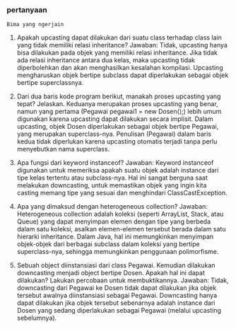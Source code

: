 ### pertanyaan

    Bima yang ngerjain

1. Apakah upcasting dapat dilakukan dari suatu class terhadap class lain yang tidak memiliki relasi inheritance?
   Jawaban: Tidak, upcasting hanya bisa dilakukan pada objek yang memiliki relasi inheritance. Jika tidak ada relasi inheritance antara dua kelas, maka upcasting tidak diperbolehkan dan akan menghasilkan kesalahan kompilasi. Upcasting mengharuskan objek bertipe subclass dapat diperlakukan sebagai objek bertipe superclassnya.

2. Dari dua baris kode program berikut, manakah proses upcasting yang tepat? Jelaskan.
   Keduanya merupakan proses upcasting yang benar, namun yang pertama (Pegawai pegawai1 = new Dosen();) lebih umum digunakan karena upcasting dapat dilakukan secara implisit. Dalam upcasting, objek Dosen diperlakukan sebagai objek bertipe Pegawai, yang merupakan superclass-nya. Penulisan (Pegawai) dalam baris kedua tidak diperlukan karena upcasting otomatis terjadi tanpa perlu menyebutkan nama superclass.

3. Apa fungsi dari keyword instanceof?
   Jawaban: Keyword instanceof digunakan untuk memeriksa apakah suatu objek adalah instance dari tipe kelas tertentu atau subclass-nya. Hal ini sangat berguna saat melakukan downcasting, untuk memastikan objek yang ingin kita casting memang tipe yang sesuai dan menghindari ClassCastException.

4. Apa yang dimaksud dengan heterogeneous collection?
   Jawaban: Heterogeneous collection adalah koleksi (seperti ArrayList, Stack, atau Queue) yang dapat menyimpan elemen dengan tipe yang berbeda dalam satu koleksi, asalkan elemen-elemen tersebut berada dalam satu hierarki inheritance. Dalam Java, hal ini memungkinkan menyimpan objek-objek dari berbagai subclass dalam koleksi yang bertipe superclass-nya, sehingga memungkinkan penggunaan polimorfisme.

5. Sebuah object diinstansiasi dari class Pegawai. Kemudian dilakukan downcasting menjadi object bertipe Dosen. Apakah hal ini dapat dilakukan? Lakukan percobaan untuk membuktikannya.
   Jawaban: Tidak, downcasting dari Pegawai ke Dosen tidak dapat dilakukan jika objek tersebut awalnya diinstansiasi sebagai Pegawai. Downcasting hanya dapat dilakukan jika objek tersebut sebenarnya adalah instance dari Dosen yang sedang diperlakukan sebagai Pegawai (melalui upcasting sebelumnya).
